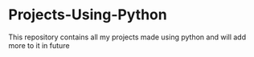 # Projects-Using-Python
This repository contains all my projects made using python and will add more to it in future 
